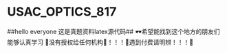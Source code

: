 # USAC_OPTICS_817
##hello everyone 这是真题资料latex源代码##
🕶️希望能找到这个地方的朋友们能够认真学习
🖕没有授权给任何机构🖕！！！🖕遇到付费请明辨！！！🖕
